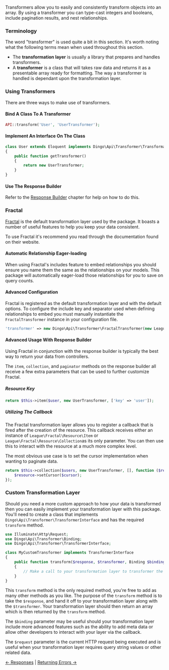 Transformers allow you to easily and consistently transform objects into an array. By using a transformer you can type-cast integers and booleans, include pagination results, and nest relationships.

### Terminology

The word "transformer" is used quite a bit in this section. It's worth noting what the following terms mean when used throughout this section.

- The **transformation layer** is usually a library that prepares and handles transformers.
- A **transformer** is a class that will takes raw data and returns it as a presentable array ready for formatting. The way a transformer is handled is dependant upon the transformation layer.

### Using Transformers

There are three ways to make use of transformers.

#### Bind A Class To A Transformer

```php
API::transform('User', 'UserTransformer');
```
#### Implement An Interface On The Class

```php
class User extends Eloquent implements Dingo\Api\Transformer\TransformableInterface
{
    public function getTransformer()
    {
        return new UserTransformer;
    }
}
```

#### Use The Response Builder

Refer to the [Response Builder](https://github.com/dingo/api/wiki/Responses#response-builder) chapter for help on how to do this.

### Fractal

[Fractal](http://fractal.thephpleague.com) is the default transformation layer used by the package. It boasts a number of useful features to help you keep your data consistent.

To use Fractal it's recommend you read through the documentation found on their website.

#### Automatic Relationship Eager-loading

When using Fractal's includes feature to embed relationships you should ensure you name them the same as the relationships on your models. This package will automatically eager-load those relationships for you to save on query counts.

#### Advanced Configuration

Fractal is registered as the default transformation layer and with the default options. To configure the include key and separator used when defining relationships to embed you must manually instantiate the `FractalTransformer` instance in your configuration file.

```php
'transformer' => new Dingo\Api\Transformer\FractalTransformer(new League\Fractal\Manager, 'include', ',')
```

#### Advanced Usage With Response Builder

Using Fractal in conjunction with the response builder is typically the best way to return your data from controllers.

The `item`, `collection`, and `paginator` methods on the response builder all receive a few extra parameters that can be used to further customize Fractal.

##### Resource Key

```php
return $this->item($user, new UserTransformer, ['key' => 'user']);
```

##### Utilizing The Callback

The Fractal transformation layer allows you to register a callback that is fired after the creation of the resource. This callback receives either an instance of `League\Fractal\Resource\Item` or `League\Fractal\Resource\Collection`as its only parameter. You can then use this to interact with the resource at a much more complex level.

The most obvious use case is to set the cursor implementation when wanting to paginate data.

```php
return $this->collection($users, new UserTransformer, [], function ($resource) {
    $resource->setCursor($cursor);
});
```

### Custom Transformation Layer

Should you need a more custom approach to how your data is transformed then you can easily implement your transformation layer with this package. You'll need to create a  class that implements `Dingo\Api\Transformer\TransformerInterface` and has the required `transform` method.

```php
use Illuminate\Http\Request;
use Dingo\Api\Transformer\Binding;
use Dingo\Api\Transformer\TransformerInterface;

class MyCustomTransformer implements TransformerInterface
{
    public function transform($response, $transformer, Binding $binding, Request $request)
    {
        // Make a call to your transformation layer to transformer the given response.
    }
}
```

This `transform` method is the only required method, you're free to add as many other methods as you like. The purpose of the `transform` method is to take the `$response`, and hand it off to your transformation layer along with the `$transformer`. Your transformation layer should then return an array which is then returned by the `transform` method.

The `$binding` parameter may be useful should your transformation layer include more advanced features such as the ability to add meta data or allow other developers to interact with your layer via the callback.

The `$request` parameter is the current HTTP request being executed and is useful when your transformation layer requires query string values or other related data.

[← Responses](https://github.com/dingo/api/wiki/Responses) | [Returning Errors →](https://github.com/dingo/api/wiki/Returning-Errors)
